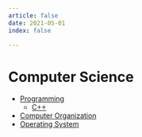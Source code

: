 ```yaml
---
article: false
date: 2021-05-01
index: false

---
```


# Computer Science

- [Programming](coding/)
  - [C++](coding/cpp/)
- [Computer Organization](co/)
- [Operating System](os/)
